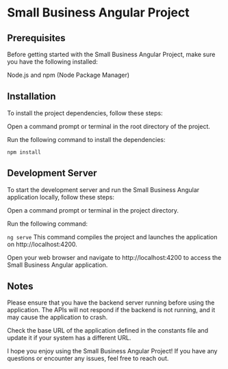 # Small Business Angular Project

## Prerequisites
Before getting started with the Small Business Angular Project, make sure you have the following installed:

Node.js and npm (Node Package Manager)

## Installation
To install the project dependencies, follow these steps:

Open a command prompt or terminal in the root directory of the project.

Run the following command to install the dependencies:

`npm install`

## Development Server
To start the development server and run the Small Business Angular application locally, follow these steps:

Open a command prompt or terminal in the project directory.

Run the following command:

`ng serve`
This command compiles the project and launches the application on http://localhost:4200.

Open your web browser and navigate to http://localhost:4200 to access the Small Business Angular application.

## Notes

Please ensure that you have the backend server running before using the application. The APIs will not respond if the backend is not running, and it may cause the application to crash.

Check the base URL of the application defined in the constants file and update it if your system has a different URL.

I hope you enjoy using the Small Business Angular Project! If you have any questions or encounter any issues, feel free to reach out.
